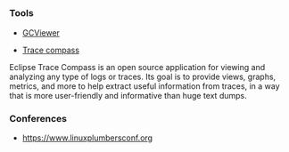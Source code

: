 ##

### Tools
* [GCViewer](https://github.com/chewiebug/GCViewer)

* [Trace compass](http://tracecompass.org/)

Eclipse Trace Compass is an open source application for viewing and analyzing any type of logs or traces. Its goal is to provide views, graphs, metrics, and more to help extract useful information from traces, in a way that is more user-friendly and informative than huge text dumps.



### Conferences

* https://www.linuxplumbersconf.org
